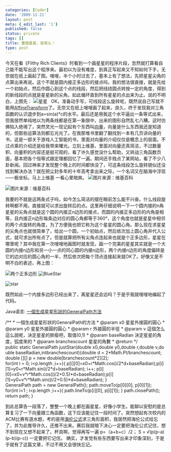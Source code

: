 ```yaml
---
categories: [Coder]
date: '2009-11-21'
layout: post
meta: {_edit_last: '1'}
published: false
status: private
tags: []
title: 畫個星星，容易么！
type: post
---
```

今天在看《Filthy Rich
Clients》时看到一个画星星的程序片段，忽然就打算看自己能不能写出这个程序来。最初以为没有难度，到真正写起来又不知如何下手，无奈就在纸上画起了图。嗖嗖，半个小时过去了，基本上有了想法，先把星星尖角的点算出来再说。这个不就是圆内接正多边形的接点吗，我的想法很直接，就是先给一个初始点，然后作圆心到这个点的线段，然后把线绕圆点转按一定的角度，得到的新线段的点就是星星新的尖角。如此循环直到所有星星的点出来为止。说的不明白，上图先：
![星星](http://www.dourok.info/wp-content/uploads/2009/11/star1.png "星星")
 
OK，准备动手写，可线段这么旋转呢，既然说自己写就不能用[AffineTransform](http://zh.wikipedia.org/zh-cn/%E6%97%8B%E8%BD%AC%E7%9F%A9%E9%98%B5)了。无奈又在纸上嗖嗖画了起来，良久，终于发现我对三角函数的认识退步到a=sin(a)\*c的水平。最后还是用我这个水平逼出一条等式出来，但我居然单纯地以为两条线都是在第一象限中，出来的图形自然乱七八糟。这时彷佛陷入绝境了，突然灵光一现记起有个东西叫[向量](http://zh.wikipedia.org/zh-cn/%E5%90%91%E9%87%8F)，向量是什么东西我还是知道的，但那些运算法则都忘光光了。在我那堆书里翻了翻找到一本有几页讲向量的书，这是一部关于游戏人工智能的书，里面对向量的介绍仅仅是概念上的层面。不过点乘的介绍还是给我带来曙光。立刻上维基，里面对向量还真简洁，不过数量积、向量积的内容还是挺可观的，看了许久感觉没什么帮助，又转战三角函数页面，基本把各个恒等式跟定理都回忆了一遍。期间还手贱点了某网站，看了不少八卦新闻。回过神来才发现整个晚上的时间都快没了，可这条线段怎么旋转貌似还没找到解决办法？就在把尘封多年的十年高考拿出来之际，一个名词又在脑海中浮现——极坐标。马上上维基
一看心里暗爽。
![](http://upload.wikimedia.org/math/e/a/7/ea7a6289be3041b5e39d73cd28d49cdf.png "图片来源：维基百科")

![](http://upload.wikimedia.org/math/3/3/0/330403e92948365fda100bf469f66654.png "图片来源：维基百科")

我要的不就是这两条式子吗，如今怎么简洁的摆在眼前怎么能不兴奋。什么线段旋转啊都不用。直接就可以求出旋转后的点。这里再仔细说明一下一个圆内接的n角星星的尖角点就是这个圆的内接正n边形的接点，而圆的内接正多边形的内角是相等，且内接正n边形每条边对应的圆心角都等于360°，这个角度也就是星星中相邻的两个点旋转的角度，为了方便我也把它称为这个星星的圆心角。那么现在求星星的尖角点也就很简单了，给出一个圆，一个初始点，然后依次加上圆心角并代入公式，就可求出所有点了。但是就算把所有尖角点连起来也就是个正多边形，星星在哪里呢？其中我在第一次嗖嗖地画图时就发现，画一个完美的星星其实就是一个大圆的内接n边形和另一小一点的同心圆的内接n边形，两个内接n边形的角度偏转是它的边对应的圆心角的一半，然后依次把每个顶点连接起来就OK了。好像又是不明不白的表述，再上图：

![两个正多边形](http://www.dourok.info/wp-content/uploads/2009/11/star2.png "两个正多边形") ![BlueStar](http://www.dourok.info/wp-content/uploads/2009/11/star3.png "BlueStar")

![star](http://www.dourok.info/wp-content/uploads/2009/11/star41.png "star")

既然如此一个内接多边形已经出来了，离星星还会远吗？于是乎我就嗖嗖地编起了代码。

Java语言: [一個生成星星形狀的GeneralPath方法](http://fayaa.com/code/view/8207/)

/\*\* \* 一個生成星星形狀的GeneralPath的方法 \* @param x0
星星外接圓的圓心 \* @param y0 星星外接圓的圓心 \* @param r 外接圓的半徑
\* @param v 這個怎么這么說呢，決定星星的胖瘦吧，取值(0,1) \* @param
baseRadian 決定星星的角度，弧度來的 \* @param branchescount 星星的角數 \*
@return \*/
public static GeneralPath justStar(double x0,double y0,double r,double v,double baseRadian,intbranchescount){double d = 2\*Math.PI/branchescount;
double [][] p = new double[branchescount\*2][2];
for(int i = 0; i\<p.length ;i++){
p[i][0]=x0+r\*Math.cos(i/2\*d+baseRadian);p[i][1]=y0+r\*Math.sin(i/2\*d+baseRadian);
i++;
p[i][0]=x0+v\*r\*Math.cos((i/2+0.5)\*d+baseRadian);p[i][1]=y0+v\*r\*Math.sin((i/2+0.5)\*d+baseRadian);
} GeneralPath path = new GeneralPath(); path.moveTo(p[0][0], p[0][1]);
for(int i=1 ; i\<p.length ;i++){ path.lineTo(p[i][0], p[i][1]); }
path.closePath(); return path; }

到此总算告一段落了，整整一个晚上都在画星星，好像小学生。能聊以安慰的是总算复习了一下向量跟三角函数，这下应该能记住一段时间了。突然想起有次校内的ACM比赛有道水题，考的是用[海伦公式](http://zh.wikipedia.org/wiki/%E6%B5%B7%E4%BC%A6%E5%85%AC%E5%BC%8F)求三角形面积，我居然把海伦公式给忘了，并为此推导许久，还推不出来。赛后我就暗下决心一定要把海伦公式记住，想不到现在又想不起来了。杯具啊，觉得再写一遍
p=（a+b+c）/2； S = √(p(p-a)(p-b)(p-c)) 一定要把它记住。
确实，才发觉有些东西要写出来才印象深刻，于是乎就有了这篇文章，不过不用又会很快忘记。
